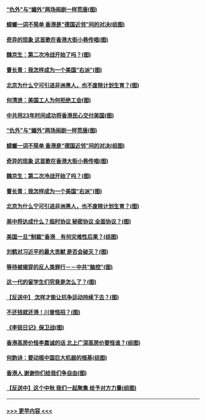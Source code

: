 #### [“仇外”与“媚外”两场闹剧一样荒唐(图)](../pages/p4/907689.md?t=09181444) 
#### [蟑螂一词不简单 香港是“德国近邻”间的对决(组图)](../pages/p4/907618.md?t=09181444) 
#### [奇异的现象 这首歌在香港大街小巷传唱(图)](../pages/p4/907583.md?t=09181444) 
#### [魏京生：第二次冷战开始了吗？(图)](../pages/p4/907581.md?t=09181444) 
#### [曹长青：我怎样成为一个美国“右派”(图)](../pages/p4/907580.md?t=09181444) 
#### [北京为什么宁可引进非洲黑人，也不废除计划生育？(图)](../pages/p4/907577.md?t=09181444) 
#### [何清涟：美国工人为何拒绝工会(图)](../pages/p4/907701.md?t=09181444) 
#### [中共用23年时间成功将香港民心交付美国(图)](../pages/p4/907698.md?t=09181444) 
#### [“仇外”与“媚外”两场闹剧一样荒唐(图)](../pages/p4/907689.md?t=09181444) 
#### [蟑螂一词不简单 香港是“德国近邻”间的对决(组图)](../pages/p4/907618.md?t=09181444) 
#### [奇异的现象 这首歌在香港大街小巷传唱(图)](../pages/p4/907583.md?t=09181444) 
#### [魏京生：第二次冷战开始了吗？(图)](../pages/p4/907581.md?t=09181444) 
#### [曹长青：我怎样成为一个美国“右派”(图)](../pages/p4/907580.md?t=09181444) 
#### [北京为什么宁可引进非洲黑人，也不废除计划生育？(图)](../pages/p4/907577.md?t=09181444) 
#### [美中将达成什么？临时协议 秘密协议 全面协议？(图)](../pages/p4/907576.md?t=09181444) 
#### [美国一旦“制裁”香港　有何灾难性后果？(组图)](../pages/p4/907575.md?t=09181444) 
#### [刘鹤对习近平的最大贡献 是否会破灭？(图)](../pages/p4/907509.md?t=09181444) 
#### [等待被揭穿的反人类罪行－－中共“脑控”(图)](../pages/p4/907167.md?t=09181444) 
#### [这一代的留学生们究竟是怎么了？(图)](../pages/p4/907473.md?t=09181444) 
#### [【反送中】 怎样才能让抗争运动持续下去？(图)](../pages/p4/907466.md?t=09181444) 
#### [不还钱就还港！川普怪招？(图)](../pages/p4/907474.md?t=09181444) 
#### [《李锐日记》保卫战(图)](../pages/p4/907465.md?t=09181444) 
#### [香港高房价怪李嘉诚的话 北上广深高房价要怪谁？(组图)](../pages/p4/907471.md?t=09181444) 
#### [何韵诗：要动摇中国巨大机器的根基(组图)](../pages/p4/907469.md?t=09181444) 
#### [香港人 谢谢你们给我们争自由(图)](../pages/p4/907402.md?t=09181444) 
#### [【反送中】这个中秋 我们一起聚集 给予对方力量(组图)](../pages/p4/907401.md?t=09181444) 

----
#### [ >>> 更早内容 <<< ](../indexes/p4-earlier.md)
